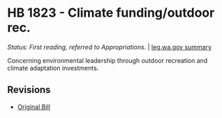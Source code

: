 # HB 1823 - Climate funding/outdoor rec.
*Status: First reading, referred to Appropriations.* | [leg.wa.gov summary](https://app.leg.wa.gov/billsummary?BillNumber=1823&Year=2021)

Concerning environmental leadership through outdoor recreation and climate adaptation investments.

## Revisions
* [Original Bill](1/)